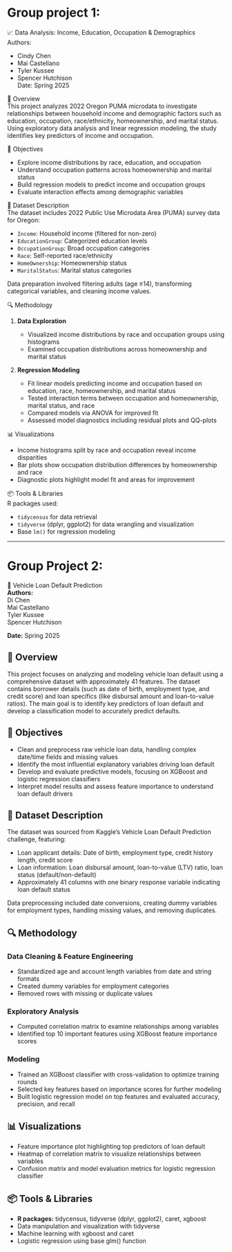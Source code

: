 
# Group project 1:
📈 Data Analysis: Income, Education, Occupation & Demographics  
Authors: 
- Cindy Chen
- Mai Castellano
- Tyler Kussee
- Spencer Hutchison  
Date: Spring 2025

📄 Overview  
This project analyzes 2022 Oregon PUMA microdata to investigate relationships between household income and demographic factors such as education, occupation, race/ethnicity, homeownership, and marital status. Using exploratory data analysis and linear regression modeling, the study identifies key predictors of income and occupation.

🎯 Objectives  
- Explore income distributions by race, education, and occupation  
- Understand occupation patterns across homeownership and marital status  
- Build regression models to predict income and occupation groups  
- Evaluate interaction effects among demographic variables  

🧾 Dataset Description  
The dataset includes 2022 Public Use Microdata Area (PUMA) survey data for Oregon:  
- `Income`: Household income (filtered for non-zero)  
- `EducationGroup`: Categorized education levels  
- `OccupationGroup`: Broad occupation categories  
- `Race`: Self-reported race/ethnicity  
- `HomeOwnership`: Homeownership status  
- `MaritalStatus`: Marital status categories  

Data preparation involved filtering adults (age ≥14), transforming categorical variables, and cleaning income values.

🔍 Methodology  
1. **Data Exploration**  
   - Visualized income distributions by race and occupation groups using histograms  
   - Examined occupation distributions across homeownership and marital status  

2. **Regression Modeling**  
   - Fit linear models predicting income and occupation based on education, race, homeownership, and marital status  
   - Tested interaction terms between occupation and homeownership, marital status, and race  
   - Compared models via ANOVA for improved fit  
   - Assessed model diagnostics including residual plots and QQ-plots  

📊 Visualizations  
- Income histograms split by race and occupation reveal income disparities  
- Bar plots show occupation distribution differences by homeownership and race  
- Diagnostic plots highlight model fit and areas for improvement  

📦 Tools & Libraries  
R packages used:  
- `tidycensus` for data retrieval  
- `tidyverse` (dplyr, ggplot2) for data wrangling and visualization  
- Base `lm()` for regression modeling  

---

# Group Project 2: 
🚗 Vehicle Loan Default Prediction  
**Authors:**  
Di Chen  
Mai Castellano  
Tyler Kussee  
Spencer Hutchison  

**Date:** Spring 2025

## 📄 Overview  
This project focuses on analyzing and modeling vehicle loan default using a comprehensive dataset with approximately 41 features. The dataset contains borrower details (such as date of birth, employment type, and credit score) and loan specifics (like disbursal amount and loan-to-value ratios). The main goal is to identify key predictors of loan default and develop a classification model to accurately predict defaults.

## 🎯 Objectives  
- Clean and preprocess raw vehicle loan data, handling complex date/time fields and missing values  
- Identify the most influential explanatory variables driving loan default  
- Develop and evaluate predictive models, focusing on XGBoost and logistic regression classifiers  
- Interpret model results and assess feature importance to understand loan default drivers  

## 🧾 Dataset Description  
The dataset was sourced from Kaggle’s Vehicle Loan Default Prediction challenge, featuring:  
- Loan applicant details: Date of birth, employment type, credit history length, credit score  
- Loan information: Loan disbursal amount, loan-to-value (LTV) ratio, loan status (default/non-default)  
- Approximately 41 columns with one binary response variable indicating loan default status  

Data preprocessing included date conversions, creating dummy variables for employment types, handling missing values, and removing duplicates.

## 🔍 Methodology  

### Data Cleaning & Feature Engineering  
- Standardized age and account length variables from date and string formats  
- Created dummy variables for employment categories  
- Removed rows with missing or duplicate values  

### Exploratory Analysis  
- Computed correlation matrix to examine relationships among variables  
- Identified top 10 important features using XGBoost feature importance scores  

### Modeling  
- Trained an XGBoost classifier with cross-validation to optimize training rounds  
- Selected key features based on importance scores for further modeling  
- Built logistic regression model on top features and evaluated accuracy, precision, and recall  

## 📊 Visualizations  
- Feature importance plot highlighting top predictors of loan default  
- Heatmap of correlation matrix to visualize relationships between variables  
- Confusion matrix and model evaluation metrics for logistic regression classifier  

## 📦 Tools & Libraries  
- **R packages:** tidycensus, tidyverse (dplyr, ggplot2), caret, xgboost  
- Data manipulation and visualization with tidyverse  
- Machine learning with xgboost and caret  
- Logistic regression using base glm() function  

